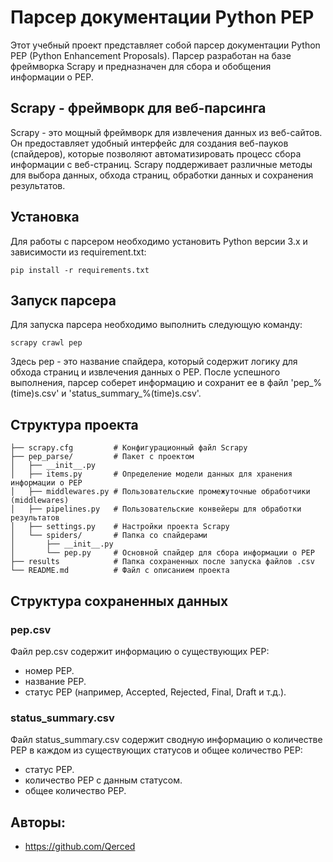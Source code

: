 # Парсер документации Python PEP
Этот учебный проект представляет собой парсер документации Python PEP (Python Enhancement Proposals). Парсер разработан на базе фреймворка Scrapy и предназначен для сбора и обобщения информации о PEP.

## Scrapy - фреймворк для веб-парсинга
Scrapy - это мощный фреймворк для извлечения данных из веб-сайтов. Он предоставляет удобный интерфейс для создания веб-пауков (спайдеров), которые позволяют автоматизировать процесс сбора информации с веб-страниц. Scrapy поддерживает различные методы для выбора данных, обхода страниц, обработки данных и сохранения результатов.

## Установка
Для работы с парсером необходимо установить Python версии 3.x и зависимости из requirement.txt:
```
pip install -r requirements.txt
```

## Запуск парсера
Для запуска парсера необходимо выполнить следующую команду:
```
scrapy crawl pep
```
Здесь pep - это название спайдера, который содержит логику для обхода страниц и извлечения данных о PEP.
После успешного выполнения, парсер соберет информацию и сохранит ее в файл 'pep_%(time)s.csv' и 'status_summary_%(time)s.csv'.

## Структура проекта
```
├── scrapy.cfg         # Конфигурационный файл Scrapy
├── pep_parse/         # Пакет с проектом
│   ├── __init__.py
│   ├── items.py       # Определение модели данных для хранения информации о PEP
│   ├── middlewares.py # Пользовательские промежуточные обработчики (middlewares)
│   ├── pipelines.py   # Пользовательские конвейеры для обработки результатов
│   ├── settings.py    # Настройки проекта Scrapy
│   └── spiders/       # Папка со спайдерами
│       ├── __init__.py
│       └── pep.py     # Основной спайдер для сбора информации о PEP
├── results            # Папка сохраненных после запуска файлов .csv
└── README.md          # Файл с описанием проекта
```

## Структура сохраненных данных
### pep.csv
Файл pep.csv содержит информацию о существующих PEP:
- номер PEP.
- название PEP.
- статус PEP (например, Accepted, Rejected, Final, Draft и т.д.).

### status_summary.csv
Файл status_summary.csv содержит сводную информацию о количестве PEP в каждом из существующих статусов и общее количество PEP:
- статус PEP.
- количество PEP с данным статусом.
- общее количество PEP.

## Авторы:
- https://github.com/Qerced
